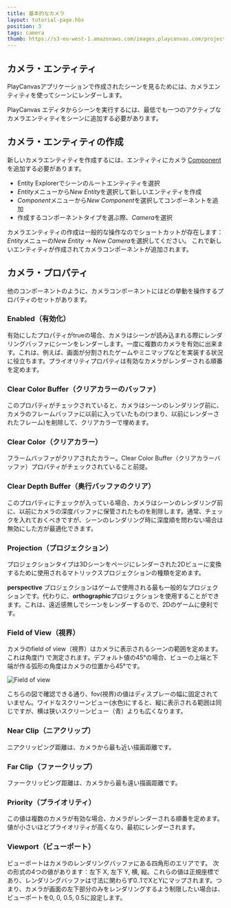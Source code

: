 ```yaml
---
title: 基本的なカメラ
layout: tutorial-page.hbs
position: 3
tags: camera
thumb: https://s3-eu-west-1.amazonaws.com/images.playcanvas.com/projects/12/186/KM6GIE-image-75.jpg
---
```


## カメラ・エンティティ

PlayCanvasアプリケーションで作成されたシーンを見るためには、カメラエンティティを使ってシーンにレンダーします。

PlayCanvas エディタからシーンを実行するには、最低でも一つのアクティブなカメラエンティティをシーンに追加する必要があります。

## カメラ・エンティティの作成

新しいカメラエンティティを作成するには、エンティティにカメラ [Component][1] を追加する必要があります。

* Entity Explorerでシーンのルートエンティティを選択
* *Entity*メニューから*New Entity*を選択して新しいエンティティを作成
* *Component*メニューから*New Component*を選択してコンポーネントを追加
* 作成するコンポーネントタイプを選ぶ際、*Camera*を選択

カメラエンティティの作成は一般的な操作なのでショートカットが存在します：*Entity*メニューの*New Entity* -> *New Camera*を選択してください。
これで新しいエンティティが作成されてカメラコンポーネントが追加されます。

## カメラ・プロパティ

他のコンポーネントのように、カメラコンポーネントにはどの挙動を操作するプロパティのセットがあります。

### Enabled（有効化）

有効にしたプロパティがtrueの場合、カメラはシーンが読み込まれる際にレンダリングバッファにシーンをレンダーします。一度に複数のカメラを有効に出来ます。これは、例えば、画面が分割されたゲームやミニマップなどを実装する状況に役立ちます。プライオリティプロパティは有効なカメラがレンダーされる順番を定めます。

### Clear Color Buffer（クリアカラーのバッファ）

このプロパティがチェックされていると、カメラはシーンのレンダリング前に、カメラのフレームバッファに以前に入っていたもの(つまり、以前にレンダーされたフレーム)を削除して、クリアカラーで埋めます。

### Clear Color（クリアカラー）

フラームバッファがクリアされたカラー。Clear Color Buffer（クリアカラーバッファ）プロパティがチェックされていること前提。

### Clear Depth Buffer（奥行バッファのクリア）

このプロパティにチェックが入っている場合、カメラはシーンのレンダリング前に、以前にカメラの深度バッファに保管されたものを削除します。通常、チェックを入れておくべきですが、シーンのレンダリング時に深度順を問わない場合は無効にした方が最適化できます。

### Projection（プロジェクション）

プロジェクションタイプは3Dシーンをページにレンダーされた2Dビューに変換するために使用されるマトリックスプロジェクションの種類を定めます。

**perspective** プロジェクションはゲームで使用される最も一般的なプロジェクションです。代わりに、**orthographic**プロジェクションを使用することができます。これは、遠近感無しでシーンをレンダーするので、2Dのゲームに便利です。

### Field of View（視界）

カメラのfield of view（視界）はカメラに表示されるシーンの範囲を定めます。これは角度(&deg;) で測定されます。デフォルト値の45&deg;の場合、ビューの上端と下端が作る弧形の角度はカメラの位置から45&deg;です。

![Field of view][2]

こちらの図で確認できる通り、fov(視界)の値はディスプレーの幅に固定されていません。ワイドなスクリーンビュー(水色)にすると、縦に表示される範囲は同じですが、横は狭いスクリーンビュー（青）よりも広くなります。

### Near Clip（ニアクリップ）

ニアクリッピング距離は、カメラから最も近い描画距離です。

### Far Clip（ファークリップ）

ファークリッピング距離は、カメラから最も遠い描画距離です。

### Priority（プライオリティ）

この値は複数のカメラが有効な場合、カメラがレンダーされる順番を定めます。値が小さいほどプライオリティが高くなり、最初にレンダーされます。

### Viewport（ビューポート）

ビューポートはカメラのレンダリングバッファにある四角形のエリアです。 次の形式の4つの値があります：左下 X, 左下 Y, 横, 縦。これらの値は正規座標であり、レンダリングバッファは寸法に関わらず0..1でXとYにマップされます。つまり、カメラが画面の左下部分のみをレンダリングするよう制限したい場合は、ビューポートを0, 0, 0.5, 0.5に設定します。

[1]: /user-manual/glossary#component
[2]: /images/platform/field_of_view.png


